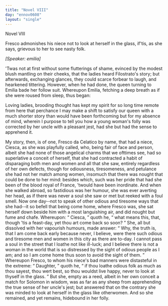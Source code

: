 ```yaml
---
title: "Novel VIII"
day: "ennov0608"
layout: "single"
---
```

<html>
 <head>
 </head>
 <body>
  <div id="nov0608" type="novella" who="emilia">
   <head>
    Novel VIII
   </head>
   <argument>
    <p>
     <milestone id="p06080001"/>
     <!--(i)-->
     Fresco admonishes his niece not to look at herself
	in the glass, if'tis, as she says, grievous to her to see nasty
	folk.
     <!--(/i)-->
    </p>
   </argument>
   <p>
    <i>
     [Speaker: emilia]
    </i>
   </p>
   <div3 type="commentary" who="author">
    <p>
     <milestone id="p06080002"/>
     <!--(sc)-->
     'Twas
     <!--(/sc)-->
     not
	at first without some flutterings of shame, evinced by
	the modest blush
	mantling on their cheeks, that the ladies heard
	Filostrato's story; but
	afterwards, exchanging glances, they could
	scarce forbear to laugh, and
	hearkened tittering.
     <milestone id="p06080003"/>
     However, when
	he had done, the queen turning to
	Emilia bade her follow suit.
	Whereupon Emilia, fetching a deep breath as
	if she were roused
	from sleep, thus began:
    </p>
   </div3>
   <div3 type="commentary" who="emilia">
    <p>
     <milestone id="p06080004"/>
     Loving ladies, brooding thought has kept my spirit for so long time
	remote from here that perchance I may make a shift to satisfy our queen with a much
	shorter story than would
	have been forthcoming but for my absence of mind, wherein I purpose to tell you how a
	young woman's folly was corrected by her uncle with a pleasant jest, had she but had the
	sense to apprehend it.
    </p>
   </div3>
   <p>
    <milestone id="p06080005"/>
    My story, then,
is of one, Fresco da Celatico by name, that had a
 niece, Ciesca, as she
was playfully called, who, being fair of face and
 person, albeit she had
none of those angelical charms that we ofttimes
 see, had so superlative a
conceit of herself, that she had contracted
 a habit of disparaging both
men and women and all that she
 saw, entirely regardless of her own
defects, though for odiousness,
 tiresomeness,
 and petulance she had not
her match among women,
 insomuch that there was nought that could be done
to her mind:
 besides which, such was her pride that had she been of the
blood royal
 of France, 'twould have been inordinate.
    <milestone id="p06080006"/>
    And when she walked
abroad, so fastidious was her humour, she was ever averting her
 head, as
if there was never a soul she saw or met but reeked with a
    <pb n="94"/>
    foul
smell.
    <milestone id="p06080007"/>
    Now one day--not to speak of other odious and tiresome
 ways that
she had--it so befell that being come home, where
 Fresco was, she sat
herself down beside him with a most languishing
 air, and did nought but
fume and chafe. Whereupon:
    <q direct="unspecified">
     Ciesca,
    </q>
    quoth he,
    <q direct="unspecified">
     what means this,
that, though 'tis a feast-day, yet thou
 art come back so soon?
    </q>
    <milestone id="p06080008"/>
    She,
all but dissolved with her vapourish
 humours, made answer:
    <q direct="unspecified">
     Why, the
truth is, that I am come back
 early because never, I believe, were there
such odious and tiresome
 men and women in this city as there are to-day. I
cannot pass a
 soul in the street that I loathe not like ill-luck; and I
believe there is
 not a woman in the world that is so distressed by the
sight of odious
 people as I am; and so I am come home thus soon to avoid
the sight
 of them.
    </q>
    <milestone id="p06080009"/>
    Whereupon Fresco, to whom his niece's bad manners
were distasteful in the extreme:
    <q direct="unspecified">
     Daughter,
    </q>
    quoth he,
    <q direct="unspecified">
     if thou
loathe odious folk as much as thou sayest, thou wert best, so thou
 wouldst
live happy, never to look at thyself in the glass.
    </q>
    <milestone id="p06080010"/>
    But she,
 empty as a
reed, albeit in her own conceit a match for Solomon in
 wisdom, was as far
as any sheep from apprehending the true sense of
 her uncle's jest; but
answered that on the contrary she was minded
 to look at herself in the
glass like otherwomen. And so she
 remained, and yet remains, hidebound in
her folly.
   </p>
  </div>
 </body>
</html>